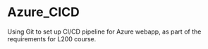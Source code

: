 # Azure_CICD
Using Git to set up CI/CD pipeline for Azure webapp, as part of the requirements for L200 course.
